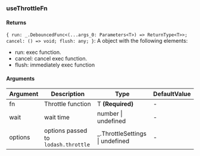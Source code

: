 ### useThrottleFn

#### Returns

`{ run: _.DebouncedFunc<(...args_0: Parameters<T>) => ReturnType<T>>; cancel: () => void; flush: any; }`: A object with the following elements:

- run: exec function.
- cancel: cancel exec function.
- flush: immediately exec function

#### Arguments

| Argument | Description                         | Type                             | DefaultValue |
| -------- | ----------------------------------- | -------------------------------- | ------------ |
| fn       | Throttle function                   | T **(Required)**                 | -            |
| wait     | wait time                           | number \| undefined              | -            |
| options  | options passed to `lodash.throttle` | \_.ThrottleSettings \| undefined | -            |
